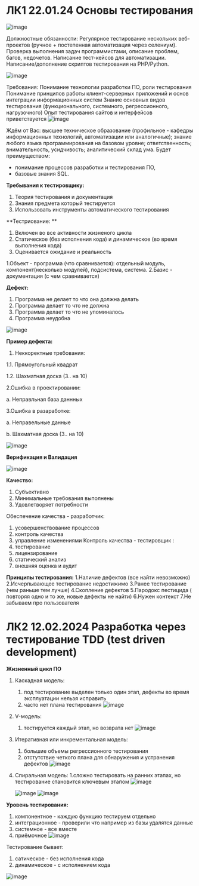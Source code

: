 # ЛК1 22.01.24 Основы тестирования
![image](https://github.com/son4ez1/6sem/assets/113089517/f032cd7f-cf0a-427b-97a2-7e98b3ae541c)

Должностные обязанности:
Регулярное тестирование нескольких веб-проектов (ручное + постепенная автоматизация через селениум).
Проверка выполнения задач программистами, описание проблем, багов, недочетов.
Написание тест-кейсов для автоматизации.
Написание/дополнение скриптов тестирования на PHP/Python.

![image](https://github.com/son4ez1/6sem/assets/113089517/5b642917-9bb9-487b-80e4-5f87c56fa351)

Требования:
​​​​​Понимание технологии разработки ПО, роли тестирования
Понимание принципов работы клиент-серверных приложений и основ интеграции информационных систем
Знание основных видов тестирования (функционального, системного, регрессионного, нагрузочного)
Опыт тестирования сайтов и интерфейсов приветствуется
![image](https://github.com/son4ez1/6sem/assets/113089517/1ef539f7-6988-4792-8b8d-f144fe7afabc)

Ждём от Вас:
высшее техническое образование (профильное - кафедры информационных технологий, автоматизации или аналогичные);
знание любого языка программирования на базовом уровне;
ответственность;
внимательность, усидчивость;
аналитический склад ума.
Будет преимуществом:
- понимание процессов разработки и тестирования ПО,
- базовые знания SQL.

**Требывания к тестировщику:**
1. Теория тестирования и документация
2. Знания предмета который тестируется
3. Использовать инструменты автоматического тестирования

**Тестриование: **
1. Включен во все активности жизненого цикла
2. Статическое (без исполнения кода) и динамическое (во время выполнения кода)
3. Оценивается ожидание и реальность

1.Объект - программа (что сравнивается): отдельный модуль, компонент(несколько модулей), подсистема, система.
2.Базис - документация (с чем сравнивается)

**Дефект:**
1. Программа не делает то что она должна делать
2. Программа делает то что не должна
3. Программа делает то что не упоминалось
4. Программа неудобна

![image](https://github.com/son4ez1/6sem/assets/113089517/c899cd26-e986-43ce-a37b-a96ca81c4c97)

**Пример дефекта:**
1. Неккоректные требования:
   
1.1. Прямоугольный квадрат

1.2. Шахматная доска (3.. на 10)

2.Ошибка в проектировании:

a. Неправльная база даннных

3.Ошибка в разаработке:

a. Неправельные данные

b. Шахматная доска (3.. на 10)

![image](https://github.com/son4ez1/6sem/assets/113089517/7a657f30-bdc2-44ba-b43d-3df1ee54d036)

**Верификация и Валидация**

![image](https://github.com/son4ez1/6sem/assets/113089517/63572abc-e58c-4960-a0df-aad71fd02c19)

**Качество:**
1. Субъективно
2. Минимальные требования выполнены
3. Удовлетворяет потребности

Обеспечение качества - разработчик: 
1. усовершенствование процессов
2. контроль качества
3. управление изменениями 
Контроль качества - тестировщик :
1. тестирование
2. лицензирование
3. статический анализ
4. внешняя оценка и аудит

**Принципы тестирования:**
1.Наличие дефектов (все найти невозможно)
2.Исчерпывающее тестирование недостижимо 
3.Ранее тестирование (чем раньше тем лучше)
4.Скопление дефектов
5.Пародокс пестицида ( повторяя одно и то же, новые дефекты не найти)
6.Нужен контекст
7.Не забываем про пользователя


# ЛК2 12.02.2024 Разработка через тестирование TDD (test driven development)
**Жизненный цикл ПО**
1. Каскадная модель:
   1. под тестирование выделен только один этап, дефекты во время эксплуатации нельзя исправить
   2. часто нет плана тестирования 
   ![image](https://github.com/son4ez1/6sem/assets/113089517/043fdce8-f80b-4eba-b0c8-816872d8df4a)
2. V-модель:
   1. тестируется каждый этап, но возврата нет
   ![image](https://github.com/son4ez1/6sem/assets/113089517/eb874fce-f132-4c63-b35f-9aa924392e27)
3. Итеративная или инкрементальная модель:
   1. большие объемы регрессионного тестирования
   2. отстутствие четкого плана для обнаружения и устранения дефектов 
   ![image](https://github.com/son4ez1/6sem/assets/113089517/adfabf35-d6e3-4f1b-b054-a74e71e35576)
4. Спиральная модель:
   1.сложно тестировать на ранних этапах, но тестирование становится ключевым этапом 
   ![image](https://github.com/son4ez1/6sem/assets/113089517/b342bb81-60dc-4ffc-bd5a-4334ae32c0eb)

   ![image](https://github.com/son4ez1/6sem/assets/113089517/1dbc6412-1547-4e9e-9e8d-9db5492bc391)
   ![image](https://github.com/son4ez1/6sem/assets/113089517/77b000de-671d-488e-957d-80bfb1fb2190)

**Уровень тестирования:**
1. компонентное - каждую функцию тестируем отдельно
2. интеграционное - проверили что например из базы удалятся данные
3. системное - все вместе
4. приёмочное
![image](https://github.com/son4ez1/6sem/assets/113089517/17339072-f9bb-4e72-8fe1-69a2c7d3f57a)

Тестирование бывает:
1. сатическое - без исполнения кода
2. динамическое - с исполнением кода

![image](https://github.com/son4ez1/6sem/assets/113089517/5ae6929a-f067-4e79-a917-bcfc438f39f1)
